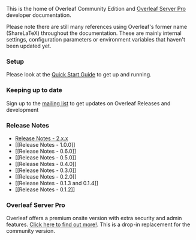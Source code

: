 This is the home of Overleaf Community Edition and [Overleaf Server Pro](https://www.overleaf.com/for/enterprises) developer documentation.

Please note there are still many references using Overleaf's former name (ShareLaTeX)  throughout the documentation. These are mainly internal settings, configuration parameters or environment variables that haven't been updated yet.

### Setup

Please look at the [Quick Start Guide](https://github.com/overleaf/overleaf/wiki/Quick-Start-Guide) to get up and running.

### Keeping up to date
Sign up to the [mailing list](https://mailchi.mp/overleaf.com/community-edition-and-server-pro) to get updates on Overleaf Releases and development

### Release Notes
* [Release Notes - 2.x.x](https://github.com/overleaf/overleaf/wiki/Release-Notes-2.0)
* [[Release Notes - 1.0.0]]
* [[Release Notes - 0.6.0]]
* [[Release Notes - 0.5.0]]
* [[Release Notes - 0.4.0]]
* [[Release Notes - 0.3.0]]
* [[Release Notes - 0.2.0]]
* [[Release Notes - 0.1.3 and 0.1.4]]
* [[Release Notes - 0.1.2]]

### Overleaf Server Pro

Overleaf offers a premium onsite version with extra security and admin features. [Click here to find out more!](https://www.overleaf.com/for/enterprises). This is a drop-in replacement for the community version.

